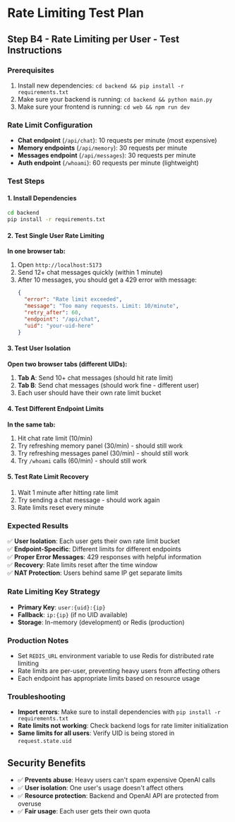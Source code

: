 # Rate Limiting Test Plan

## Step B4 - Rate Limiting per User - Test Instructions

### Prerequisites
1. Install new dependencies: `cd backend && pip install -r requirements.txt`
2. Make sure your backend is running: `cd backend && python main.py`
3. Make sure your frontend is running: `cd web && npm run dev`

### Rate Limit Configuration
- **Chat endpoint** (`/api/chat`): 10 requests per minute (most expensive)
- **Memory endpoints** (`/api/memory`): 30 requests per minute
- **Messages endpoint** (`/api/messages`): 30 requests per minute  
- **Auth endpoint** (`/whoami`): 60 requests per minute (lightweight)

### Test Steps

#### 1. Install Dependencies
```bash
cd backend
pip install -r requirements.txt
```

#### 2. Test Single User Rate Limiting
**In one browser tab:**
1. Open `http://localhost:5173`
2. Send 12+ chat messages quickly (within 1 minute)
3. After 10 messages, you should get a 429 error with message:
   ```json
   {
     "error": "Rate limit exceeded",
     "message": "Too many requests. Limit: 10/minute",
     "retry_after": 60,
     "endpoint": "/api/chat",
     "uid": "your-uid-here"
   }
   ```

#### 3. Test User Isolation
**Open two browser tabs (different UIDs):**
1. **Tab A**: Send 10+ chat messages (should hit rate limit)
2. **Tab B**: Send chat messages (should work fine - different user)
3. Each user should have their own rate limit bucket

#### 4. Test Different Endpoint Limits
**In the same tab:**
1. Hit chat rate limit (10/min)
2. Try refreshing memory panel (30/min) - should still work
3. Try refreshing messages panel (30/min) - should still work
4. Try `/whoami` calls (60/min) - should still work

#### 5. Test Rate Limit Recovery
1. Wait 1 minute after hitting rate limit
2. Try sending a chat message - should work again
3. Rate limits reset every minute

### Expected Results
✅ **User Isolation**: Each user gets their own rate limit bucket  
✅ **Endpoint-Specific**: Different limits for different endpoints  
✅ **Proper Error Messages**: 429 responses with helpful information  
✅ **Recovery**: Rate limits reset after the time window  
✅ **NAT Protection**: Users behind same IP get separate limits  

### Rate Limiting Key Strategy
- **Primary Key**: `user:{uid}:{ip}` 
- **Fallback**: `ip:{ip}` (if no UID available)
- **Storage**: In-memory (development) or Redis (production)

### Production Notes
- Set `REDIS_URL` environment variable to use Redis for distributed rate limiting
- Rate limits are per-user, preventing heavy users from affecting others
- Each endpoint has appropriate limits based on resource usage

### Troubleshooting
- **Import errors**: Make sure to install dependencies with `pip install -r requirements.txt`
- **Rate limits not working**: Check backend logs for rate limiter initialization
- **Same limits for all users**: Verify UID is being stored in `request.state.uid`

## Security Benefits
- ✅ **Prevents abuse**: Heavy users can't spam expensive OpenAI calls
- ✅ **User isolation**: One user's usage doesn't affect others
- ✅ **Resource protection**: Backend and OpenAI API are protected from overuse
- ✅ **Fair usage**: Each user gets their own quota
